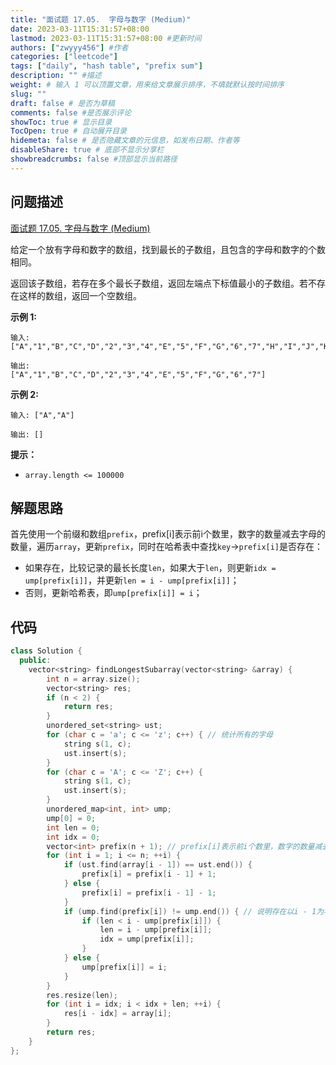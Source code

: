 ```yaml
---
title: "面试题 17.05.  字母与数字 (Medium)"
date: 2023-03-11T15:31:57+08:00
lastmod: 2023-03-11T15:31:57+08:00 #更新时间
authors: ["zwyyy456"] #作者
categories: ["leetcode"]
tags: ["daily", "hash table", "prefix sum"]
description: "" #描述
weight: # 输入 1 可以顶置文章，用来给文章展示排序，不填就默认按时间排序
slug: ""
draft: false # 是否为草稿
comments: false #是否展示评论
showToc: true # 显示目录
TocOpen: true # 自动展开目录
hidemeta: false # 是否隐藏文章的元信息，如发布日期、作者等
disableShare: true # 底部不显示分享栏
showbreadcrumbs: false #顶部显示当前路径
---
```

## 问题描述
[面试题 17.05.  字母与数字 (Medium)](https://leetcode.cn/problems/find-longest-subarray-lcci/)

给定一个放有字母和数字的数组，找到最长的子数组，且包含的字母和数字的个数相同。

返回该子数组，若存在多个最长子数组，返回左端点下标值最小的子数组。若不存在这样的数组，返回一个空数组。

**示例 1:**

```
输入:
["A","1","B","C","D","2","3","4","E","5","F","G","6","7","H","I","J","K","L","M"]

输出:
["A","1","B","C","D","2","3","4","E","5","F","G","6","7"]

```

**示例 2:**

```
输入: ["A","A"]

输出: []

```

**提示：**

- `array.length <= 100000`

## 解题思路
首先使用一个前缀和数组`prefix`，prefix[i]表示前i个数里，数字的数量减去字母的数量，遍历`array`，更新`prefix`，同时在哈希表中查找`key`->`prefix[i]`是否存在：
- 如果存在，比较记录的最长长度`len`，如果大于`len`，则更新`idx = ump[prefix[i]]`，并更新`len = i - ump[prefix[i]]`；
- 否则，更新哈希表，即`ump[prefix[i]] = i`；

## 代码
```cpp
class Solution {
  public:
    vector<string> findLongestSubarray(vector<string> &array) {
        int n = array.size();
        vector<string> res;
        if (n < 2) {
            return res;
        }
        unordered_set<string> ust;
        for (char c = 'a'; c <= 'z'; c++) { // 统计所有的字母
            string s(1, c);
            ust.insert(s);
        }
        for (char c = 'A'; c <= 'Z'; c++) {
            string s(1, c);
            ust.insert(s);
        }
        unordered_map<int, int> ump;
        ump[0] = 0;
        int len = 0;
        int idx = 0;
        vector<int> prefix(n + 1); // prefix[i]表示前i个数里，数字的数量减去字母的数量
        for (int i = 1; i <= n; ++i) {
            if (ust.find(array[i - 1]) == ust.end()) {
                prefix[i] = prefix[i - 1] + 1;
            } else {
                prefix[i] = prefix[i - 1] - 1;
            }
            if (ump.find(prefix[i]) != ump.end()) { // 说明存在以i - 1为右端点的子数组
                if (len < i - ump[prefix[i]]) {
                    len = i - ump[prefix[i]];
                    idx = ump[prefix[i]];
                }
            } else {
                ump[prefix[i]] = i;
            }
        }
        res.resize(len);
        for (int i = idx; i < idx + len; ++i) {
            res[i - idx] = array[i];
        }
        return res;
    }
};
```